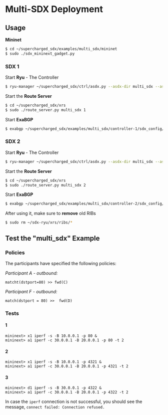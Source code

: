 # Multi-SDX Deployment

## Usage
__Mininet__ 
```bash
$ cd ~/supercharged_sdx/examples/multi_sdx/mininet  
$ sudo ./sdx_mininext_gadget.py  
```

### SDX 1
Start __Ryu__ - The Controller  

```bash
$ ryu-manager ~/supercharged_sdx/ctrl/asdx.py --asdx-dir multi_sdx --asdx-controller 1 --ofp-tcp-listen-port 7733
```

Start the __Route Server__  

```bash
$ cd ~/supercharged_sdx/xrs
$ sudo ./route_server.py multi_sdx 1
```

Start __ExaBGP__  

```bash
$ exabgp ~/supercharged_sdx/examples/multi_sdx/controller-1/sdx_config/bgp.conf --env ~/supercharged_sdx/examples/multi_sdx/controller-1/sdx_config/exabgp.env
```

### SDX 2
Start __Ryu__ - The Controller

```bash
$ ryu-manager ~/supercharged_sdx/ctrl/asdx.py --asdx-dir multi_sdx --asdx-controller 2 --ofp-tcp-listen-port 5533 --wsapi-port 8090
```

Start the __Route Server__

```bash
$ cd ~/supercharged_sdx/xrs
$ sudo ./route_server.py multi_sdx 2
```

Start __ExaBGP__

```bash
$ exabgp ~/supercharged_sdx/examples/multi_sdx/controller-2/sdx_config/bgp.conf --env ~/supercharged_sdx/examples/multi_sdx/controller-2/sdx_config/exabgp.env
```

After using it, make sure to __remove__ old RIBs  

```bash
$ sudo rm ~/sdx-ryu/xrs/ribs/* 
```
    
## Test the "multi_sdx" Example

### Policies

The participants have specified the following policies:  

_Participant A - outbound:_

    matcht(dstport=80) >> fwd(C)

_Participant F - outbound:_

    match(dstport = 80) >>  fwd(D)

### Tests

#### 1  

    mininext> x1 iperf -s -B 10.0.0.1 -p 80 &  
    mininext> a1 iperf -c 30.0.0.1 -B 20.0.0.1 -p 80 -t 2    

#### 2  

    mininext> x1 iperf -s -B 10.0.0.1 -p 4321 &  
    mininext> a1 iperf -c 30.0.0.1 -B 20.0.0.1 -p 4321 -t 2    

#### 3

    mininext> d1 iperf -s -B 30.0.0.1 -p 4322 &
    mininext> a1 iperf -c 30.0.0.1 -B 20.0.0.1 -p 4322 -t 2

In case the `iperf` connection is not successful, you should see the message, `connect failed: Connection refused.`
